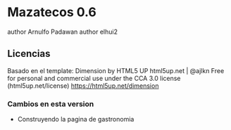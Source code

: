 # Mazatecos 0.6
author Arnulfo Padawan
author elhui2

## Licencias
Basado en el template:
Dimension by HTML5 UP
html5up.net | @ajlkn
Free for personal and commercial use under the CCA 3.0 license (html5up.net/license)
https://html5up.net/dimension

### Cambios en esta version

- Construyendo la pagina de gastronomia